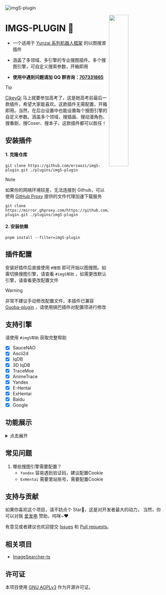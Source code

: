 ![imgS-plugin](https://socialify.git.ci/erzaozi/imgS-plugin/image?description=1&font=Raleway&forks=1&issues=1&language=1&name=1&owner=1&pattern=Circuit%20Board&pulls=1&stargazers=1&theme=Auto)

<img decoding="async" align=right src="https://cdn.jsdelivr.net/gh/erzaozi/imgS-plugin/resources/readme/girl.png" width="35%">

# IMGS-PLUGIN 🌰

- 一个适用于 [Yunzai 系列机器人框架](https://github.com/yhArcadia/Yunzai-Bot-plugins-index) 的以图搜源插件

- 涵盖了多领域、多引擎的专业搜图插件。多个搜图引擎，可自定义搜索参数，开箱即用

- **使用中遇到问题请加 QQ 群咨询：[707331865](https://qm.qq.com/q/TXTIS9KhO2)**

> [!TIP]
> [CikeyQi](https://github.com/CikeyQi) 马上就要参加高考了，这是她高考前最后一款插件，希望大家能喜欢。这款插件无需配置，开箱即用。当然，在后台设置中也能设置每个搜图引擎的自定义参数。涵盖多个领域，搜插画、搜动漫角色、搜番剧、搜Coser、搜本子，这款插件都可以胜任！

## 安装插件

#### 1. 克隆仓库

```
git clone https://github.com/erzaozi/imgS-plugin.git ./plugins/imgS-plugin
```

> [!NOTE]
> 如果你的网络环境较差，无法连接到 Github，可以使用 [GitHub Proxy](https://mirror.ghproxy.com/) 提供的文件代理加速下载服务
>
> ```
> git clone https://mirror.ghproxy.com/https://github.com/erzaozi/imgS-plugin.git ./plugins/imgS-plugin
> ```

#### 2. 安装依赖

```
pnpm install --filter=imgS-plugin
```

## 插件配置

安装好插件后直接使用 `#搜图` 即可开始以图搜图。如需切换搜图引擎，请查看 `#imgS帮助` ，如需更改默认引擎，请查看更改配置文件

> [!WARNING]
> 非常不建议手动修改配置文件，本插件已兼容 [Guoba-plugin](https://github.com/guoba-yunzai/guoba-plugin) ，请使用锅巴插件对配置项进行修改

## 支持引擎

请使用 `#imgS帮助` 获取完整帮助

- [x] SauceNAO
- [x] Ascii2d
- [x] IqDB
- [x] 3D IqDB
- [x] TraceMoe
- [x] AnimeTrace
- [x] Yandex
- [x] E-Hentai
- [x] ExHentai
- [x] Baidu
- [x] Google

## 功能展示


<details><summary>点击展开</summary>

| 搜图引擎 | 支持领域 | 结果展示 |
| ---------- | ---------- | ---------- |
| SauceNAO    | 支持Pixiv、Twitter等多个平台的图像搜索 | ![renderings](https://cdn.jsdelivr.net/gh/erzaozi/imgS-plugin/resources/readme/saucenao.png) |
| Ascii2d     | 主要提供色阶、特征搜索，支持Pixiv、Twitter（部分支持）等 | ![renderings](https://cdn.jsdelivr.net/gh/erzaozi/imgS-plugin/resources/readme/ascii2d.png) |
| IqDB        | 多模式图片搜索，支持多个二次元相关站点 | ![renderings](https://cdn.jsdelivr.net/gh/erzaozi/imgS-plugin/resources/readme/iqdb.png) |
| 3D IqDB        | 支持偶像、角色扮演和亚洲模特搜索 | ![renderings](https://cdn.jsdelivr.net/gh/erzaozi/imgS-plugin/resources/readme/3diqdb.png) |
| TraceMoe   | 定位以及搜寻动画截图的搜索引擎 | ![renderings](https://cdn.jsdelivr.net/gh/erzaozi/imgS-plugin/resources/readme/tracemoe.png) |
| AnimeTrace | 主要用于番剧、Galgame游戏角色搜索，能自动识别角色脸部并搜索对应图片 | ![renderings](https://cdn.jsdelivr.net/gh/erzaozi/imgS-plugin/resources/readme/animetrace.png) |
| Yandex      | 强大的图像搜索引擎，支持广泛的图像搜索 | ![renderings](https://cdn.jsdelivr.net/gh/erzaozi/imgS-plugin/resources/readme/yandex.png) |
| E-Hentai    | 主要用于搜索成人向的插画和漫画等 | ![renderings](https://cdn.jsdelivr.net/gh/erzaozi/imgS-plugin/resources/readme/ehentai.png) |
| Baidu       | 提供以图搜图功能，支持广泛的内容搜索 | ![renderings](https://cdn.jsdelivr.net/gh/erzaozi/imgS-plugin/resources/readme/baidu.png) |
| Google       | 非常广泛应用的以图搜图引擎，支持各种类型的图片搜索 | ![renderings](https://cdn.jsdelivr.net/gh/erzaozi/imgS-plugin/resources/readme/google.png) |

</details>

## 常见问题

1. 哪些搜图引擎需要配置？
   - `Yandex` 容易遇到验证码，建议配置Cookie
   - `ExHentai` 需要里站账号，需要配置Cookie

## 支持与贡献

如果你喜欢这个项目，请不妨点个 Star🌟，这是对开发者最大的动力， 当然，你可以对我 [爱发电](https://afdian.net/a/sumoqi) 赞助，呜咪~❤️

有意见或者建议也欢迎提交 [Issues](https://github.com/erzaozi/imgS-plugin/issues) 和 [Pull requests](https://github.com/erzaozi/imgS-plugin/pulls)。

## 相关项目

- [ImageSearcher-ts](https://github.com/huankong233/ImageSearcher-ts)

## 许可证

本项目使用 [GNU AGPLv3](https://choosealicense.com/licenses/agpl-3.0/) 作为开源许可证。
